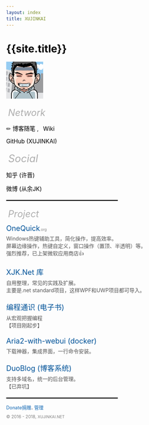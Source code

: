 ```yaml
---
layout: index
title: XUJINKAI
---
```

<style>
.index-content {
	max-width: 500px;
}
a, a:visited {
  text-decoration: none;
  color: black;
}
a:hover {
	text-decoration: underline;
}
.avatar {
  max-height: 100px;
}
.section {
  color: rgba(128, 128, 128, 0.63);
  font-style: italic;
  font-size: 1.8em;
  margin-top: 20px;
  margin-bottom: 12px;
  margin-left: .2em;
}
hr {
	width: 300px;
	margin-left: 0;
	margin-top: 20px;
	border-style: solid;
	border-color: #8080803d;
	border-width: thin;
}
.links {
  font-size: 1.1em;
}
.project {
  margin-top: .5em;
  margin-bottom: 1.5em;
}
.project .project-title {
  font-size: 1.4em;
  color: #005298;
}
.project .project-desc {
	color: #545454;
  font-size: 1em;
  margin-top: 5px;
}
.footer a {
	font-size: .9em;
  color: rgba(0, 93, 174, 0.95);
}
</style>

<h1><a href="/">{{site.title}}</a></h1>
<img class="avatar" src="/img/jk.png">

<div class="section">Network</div>

<div class="links">
<p>
	<span>✏</span>
	<a href="/posts">博客随笔</a>
	<span style="margin-right: .5em;">, </span>
	<a href="https://wiki.xujinkai.net" target="_blank">Wiki</a>
</p>

<p>
<a href="https://github.com/XUJINKAI" target="_blank">GitHub (XUJINKAI)</a>
</p>

<div class="section">Social</div>

<p>
<a href="https://www.zhihu.com/people/xxxjin" target="_blank">知乎 (许晋)</a>
</p>

<p>
<a href="http://weibo.com/johnkale" target="_blank">微博 (从余JK)</a>
</p>
</div>

<hr>

<div class="section">Project</div>

<div class="project">
<a class="project-title" href="http://onequick.org/" target="_blank">OneQuick<span style="font-size: .5em; color: gray;">.org</span></a>
<div class="project-desc">
Windows热键辅助工具，简化操作，提高效率。<br>
屏幕边缘操作，热键自定义，窗口操作（置顶、半透明）等。<br>
强烈推荐，已上架微软应用商店👍
</div>
</div>

<div class="project">
<a class="project-title" href="https://github.com/XUJINKAI/XJKdotNetLibrary" target="_blank">XJK.Net 库</a>
<div class="project-desc">
自用整理，常见的实践及扩展。<br>
主要是.net standard项目，这样WPF和UWP项目都可导入。
</div>
</div>

<div class="project">
<a class="project-title" href="https://program.gitbook.io/index/" target="_blank">编程通识 (电子书)</a>
<div class="project-desc">
从宏观把握编程<br>
【项目刚起步】
</div>
</div>

<div class="project">
<a class="project-title" href="https://hub.docker.com/r/xujinkai/aria2-with-webui/" target="_blank">Aria2-with-webui (docker)</a>
<div class="project-desc">
下载神器，集成界面，一行命令安装。
</div>
</div>

<div class="project">
<a class="project-title" href="https://github.com/XUJINKAI/DuoBlog" target="_blank">DuoBlog (博客系统)</a>
<div class="project-desc">
支持多域名，统一的后台管理。<br>
【已弃坑】
</div>
</div>


<hr>

<div class="footer">
<a href="/donate">Donate捐赠</a>. 
<a href="/admin">管理</a>

<div style="height: 6px;"></div>
<small style="color: gray;">© 2016 - 2018, <a href="https://github.com/XUJINKAI/XUJINKAI.github.io" target="_blank" style="color: gray;">XUJINKAI.NET</a></small>
</div>
